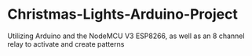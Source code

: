 # Christmas-Lights-Arduino-Project
Utilizing Arduino and the NodeMCU V3 ESP8266, as well as an 8 channel relay to activate and create patterns
